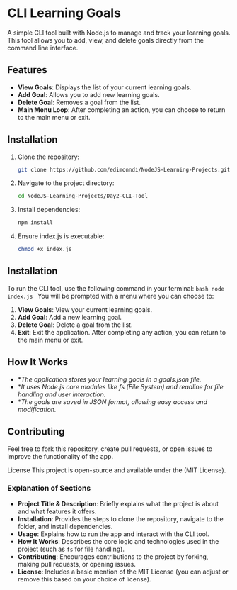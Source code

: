 # CLI Learning Goals

A simple CLI tool built with Node.js to manage and track your learning goals. This tool allows you to add, view, and delete goals directly from the command line interface.

## Features

- **View Goals**: Displays the list of your current learning goals.
- **Add Goal**: Allows you to add new learning goals.
- **Delete Goal**: Removes a goal from the list.
- **Main Menu Loop**: After completing an action, you can choose to return to the main menu or exit.

## Installation

1. Clone the repository:
   ```bash
   git clone https://github.com/edimonndi/NodeJS-Learning-Projects.git
     ```

2. Navigate to the project directory:
    ```bash
    cd NodeJS-Learning-Projects/Day2-CLI-Tool
    ```

3. Install dependencies:
    ```bash
    npm install
    ```

4. Ensure index.js is executable:
    ```bash
    chmod +x index.js
    ```

## Installation
To run the CLI tool, use the following command in your terminal:
    ```bash
    node index.js
    ```
You will be prompted with a menu where you can choose to:

1. **View Goals**: View your current learning goals.
2. **Add Goal**: Add a new learning goal.
3. **Delete Goal**: Delete a goal from the list.
4. **Exit**: Exit the application.
After completing any action, you can return to the main menu or exit.

## How It Works
- **The application stores your learning goals in a goals.json file.*
- **It uses Node.js core modules like fs (File System) and readline for file handling and user interaction.*
- **The goals are saved in JSON format, allowing easy access and modification.*

## Contributing
Feel free to fork this repository, create pull requests, or open issues to improve the functionality of the app.

License
This project is open-source and available under the (MIT License).



### **Explanation of Sections**

- **Project Title & Description**: Briefly explains what the project is about and what features it offers.
- **Installation**: Provides the steps to clone the repository, navigate to the folder, and install dependencies.
- **Usage**: Explains how to run the app and interact with the CLI tool.
- **How It Works**: Describes the core logic and technologies used in the project (such as `fs` for file handling).
- **Contributing**: Encourages contributions to the project by forking, making pull requests, or opening issues.
- **License**: Includes a basic mention of the MIT License (you can adjust or remove this based on your choice of license).

